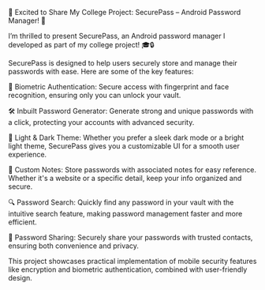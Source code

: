 🚀 Excited to Share My College Project: SecurePass – Android Password Manager! 🚀

I’m thrilled to present SecurePass, an Android password manager I developed as part of my college project! 🎓🔒

SecurePass is designed to help users securely store and manage their passwords with ease. Here are some of the key features:

🔐 Biometric Authentication: Secure access with fingerprint and face recognition, ensuring only you can unlock your vault.

🛠️ Inbuilt Password Generator: Generate strong and unique passwords with a click, protecting your accounts with advanced security.

🌙 Light & Dark Theme: Whether you prefer a sleek dark mode or a bright light theme, SecurePass gives you a customizable UI for a smooth user experience.

📝 Custom Notes: Store passwords with associated notes for easy reference. Whether it's a website or a specific detail, keep your info organized and secure.

🔍 Password Search: Quickly find any password in your vault with the intuitive search feature, making password management faster and more efficient.

🔗 Password Sharing: Securely share your passwords with trusted contacts, ensuring both convenience and privacy.

This project showcases practical implementation of mobile security features like encryption and biometric authentication, combined with user-friendly design.